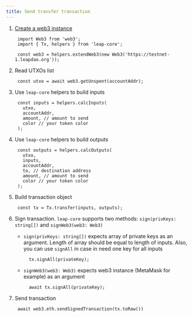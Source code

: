 ```yaml
---
title: Send transfer transaction
---
```


1. [Create a web3 instance](use-web3.md)

        import Web3 from 'web3';
        import { Tx, helpers } from 'leap-core';

        const web3 = helpers.extendWeb3(new Web3('https://testnet-1.leapdao.org'));

2. Read UTXOs list

        const utxo = await web3.getUnspent(accountAddr);

3. Use `leap-core` helpers to build inputs

        const inputs = helpers.calcInputs(
          utxo,
          accountAddr,
          amount, // amount to send
          color // your token color
        );

4. Use `leap-core` helpers to build outputs

        const outputs = helpers.calcOutputs(
          utxo,
          inputs,
          accountAddr,
          to, // destination address
          amount, // amount to send
          color // your token color
        );

5. Build transaction object

        const tx = Tx.transfer(inputs, outputs);

6. Sign transaction. `leap-core` supports two methods: `sign(privKeys: string[])` and `signWeb3(web3: Web3)`

    - `sign(privKeys: string[])` expects array of private keys as an argument. Length of array should be equal to length of inputs. Also, you can use `signAll` in case in need one key for all inputs

            tx.signAll(privateKey);

    - `signWeb3(web3: Web3)` expects web3 instance (MetaMask for example) as an argument

            await tx.signAll(privateKey);

7. Send transaction

        await web3.eth.sendSignedTransaction(tx.toRaw())